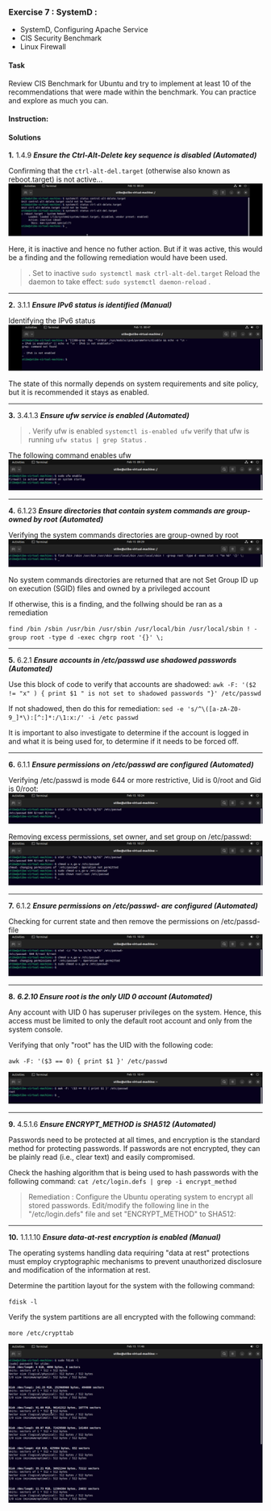 ### Exercise 7 : SystemD :
* SystemD, Configuring Apache Service
* CIS Security Benchmark
* Linux Firewall

#### Task
Review CIS Benchmark for Ubuntu and try to implement at least 10 of the recommendations that were made within the benchmark.
You can practice and explore as much you can.

#### Instruction:


#### Solutions

__1.__ 1.4.9 ___Ensure the Ctrl-Alt-Delete key sequence is disabled (Automated)___

Confirming that the `ctrl-alt-del.target` (otherwise also known as reboot.target) is not active...
![command screenshot](1.png)

Here, it is inactive and hence no futher action. But if it was active, this would be a finding and the following remediation would have been used.

> .
> Set to inactive
> `sudo systemctl mask ctrl-alt-del.target`
> Reload the daemon to take effect:
> `sudo systemctl daemon-reload`
> .  

___

__2.__ 3.1.1 ___Ensure IPv6 status is identified (Manual)___

Identifying the IPv6 status
![command screenshot](2.png)

The state of this normally depends on system requirements and site policy, but it is recommended it stays as enabled.

___

__3.__ 3.4.1.3 ___Ensure ufw service is enabled (Automated)___

> .
> Verify ufw is enabled
> `systemctl is-enabled ufw`
> verify that ufw is running
> `ufw status | grep Status`
> .  

The following command enables ufw
![command screenshot](3.png)

___

__4.__ 6.1.23 ___Ensure directories that contain system commands are group-owned by root (Automated)___

Verifying the system commands directories are group-owned by root
![command screenshot](4.png)

No system commands directories are returned that are not Set Group ID up on execution (SGID) files and owned by a privileged account

If otherwise, this is a finding, and the follwing should be ran as a remediation

`
find /bin /sbin /usr/bin /usr/sbin /usr/local/bin /usr/local/sbin ! -group root -type d -exec chgrp root '{}' \;
`

___

__5.__ 6.2.1 ___Ensure accounts in /etc/passwd use shadowed passwords (Automated)___

Use this block of code to verify that accounts are shadowed:
`awk -F: '($2 != "x" ) { print $1 " is not set to shadowed passwords "}' /etc/passwd`

If not shadowed, then do this for remediation:
`sed -e 's/^\([a-zA-Z0-9_]*\):[^:]*:/\1:x:/' -i /etc passwd`

It is important to also investigate to determine if the account is logged in and what it is being used for, to determine if it needs to be forced off.

___

__6.__ 6.1.1 ___Ensure permissions on /etc/passwd are configured (Automated)___

Verifying /etc/passwd is mode 644 or more restrictive, Uid is 0/root and Gid is 0/root:
![command screenshot](6.png)

Removing excess permissions, set owner, and set group on /etc/passwd:
![command screenshot](6-2.png)

___

__7.__ 6.1.2 ___Ensure permissions on /etc/passwd- are configured (Automated)___

Checking for current state and then remove the permissions on /etc/passd- file
![command screenshot](7.png)

___

__8.__ ___6.2.10 Ensure root is the only UID 0 account (Automated)___

Any account with UID 0 has superuser privileges on the system. Hence, this access must be limited to only the default root account and only from the system console.

Verifying that only "root" has the UID with the following code:

`awk -F: '($3 == 0) { print $1 }' /etc/passwd`

![command screenshot](8.png)

___

__9.__ 4.5.1.6 ___Ensure ENCRYPT_METHOD is SHA512 (Automated)___

Passwords need to be protected at all times, and encryption is the standard method for protecting passwords. If passwords are not encrypted, they can be plainly read (i.e., clear text) and easily compromised.

Check the hashing algorithm that is being used to hash passwords with the following command:
`cat /etc/login.defs | grep -i encrypt_method`

> Remediation : Configure the Ubuntu operating system  to encrypt all stored passwords.
>Edit/modify the following line in the "/etc/login.defs" file and set "ENCRYPT_METHOD" to SHA512:

___

__10.__ 1.1.1.10 ___Ensure data-at-rest encryption is enabled (Manual)___

The operating systems handling data requiring "data at rest" protections must employ cryptographic mechanisms to prevent unauthorized disclosure and modification of the information at rest.

Determine the partition layout for the system with the following command:

`fdisk -l`

Verify the system partitions are all encrypted with the following command:

`more /etc/crypttab`

![command screenshot](10.png)